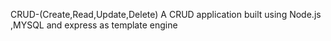 CRUD-(Create,Read,Update,Delete)
A CRUD application built using Node.js ,MYSQL and express as template engine
